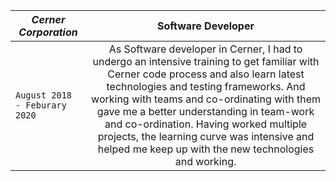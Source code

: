 | _*Cerner Corporation*_ | Software Developer |
| ------------- |:-------------:| 
| `August 2018 - Feburary 2020` | As Software developer in Cerner, I had to undergo an intensive training to get familiar with Cerner code process and also learn latest technologies and testing frameworks. And working with teams and co-ordinating with them gave me a better understanding in team-work and co-ordination. Having worked multiple projects, the learning curve was intensive and helped me keep up with the new technologies and working. |
